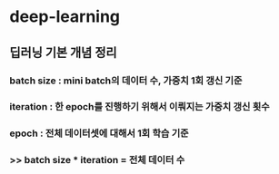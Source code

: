 # deep-learning

## 딥러닝 기본 개념 정리

### batch size : mini batch의 데이터 수, 가중치 1회 갱신 기준
### iteration : 한 epoch를 진행하기 위해서 이뤄지는 가중치 갱신 횟수
### epoch : 전체 데이터셋에 대해서 1회 학습 기준
### >> batch size * iteration = 전체 데이터 수

